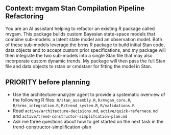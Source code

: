## Context: mvgam Stan Compilation Pipeline Refactoring

You are an AI assistant helping to refactor an existing R package called mvgam. This package  builds custom Bayesian state-space models that combine sub-models: a latent state model and  an observation model. Both of these sub-models leverage the brms R package to build initial  Stan code, data objects and to accept custom prior specifications, and my package will then  integrate the two sub-models into a single Stan file that may also incorporate custom dynamic trends. My package will then pass the full Stan file and data objects to rstan or cmdstanr for fitting the model in Stan. 

## PRIORITY before planning
- Use the architecture-analyzer agent to provide a systematic overview of the following R files: `R/stan_assembly.R`, `R/mvgam_core.R`, `R/brms_integration.R`, `R/trend_system.R`, `R/validations.R`
- Read `active/architecture-decisions.md`, `active/quick-refernece.md` and `active/trend-constructor-simplifcation-plan.md`
- Ask me three questions about how to get started on the next task in the trend-constructor-simplification-plan
